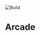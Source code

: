 ![Build](https://github.com/EpitechIT2020/B-OOP-400-RUN-4-1-tekspice-tristan.bourgeois/workflows/CI/badge.svg)

# Arcade